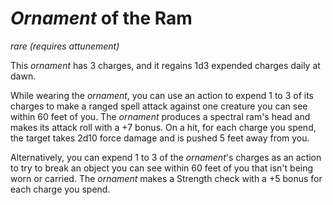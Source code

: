 # *Ornament* of the Ram
*rare (requires attunement)*

This *ornament* has 3 charges, and it regains 1d3 expended charges daily at dawn. 

While wearing the *ornament*, you can use an action to expend 1 to 3 of its charges to make a ranged spell attack against one creature you can see within 60 feet of you. The *ornament* produces a spectral ram's head and makes its attack roll with a +7 bonus. On a hit, for each charge you spend, the target takes 2d10 force damage and is pushed 5 feet away from you.

Alternatively, you can expend 1 to 3 of the *ornament*'s charges as an action to try to break an object you can see within 60 feet of you that isn't being worn or carried. The *ornament* makes a Strength check with a +5 bonus for each charge you spend.
